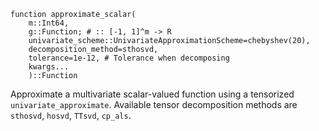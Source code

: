 ```
function approximate_scalar(
    m::Int64,
    g::Function; # :: [-1, 1]^m -> R
    univariate_scheme::UnivariateApproximationScheme=chebyshev(20),
    decomposition_method=sthosvd,
    tolerance=1e-12, # Tolerance when decomposing
    kwargs...
    )::Function
```

Approximate a multivariate scalar-valued function using a tensorized `univariate_approximate`. Available tensor decomposition methods are `sthosvd`, `hosvd`, `TTsvd`, `cp_als`.
